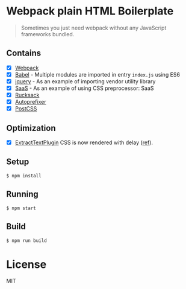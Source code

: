 
# Webpack plain HTML Boilerplate
> Sometimes you just need webpack without any JavaScript frameworks bundled.

## Contains

- [x] [Webpack](https://webpack.github.io)
- [x] [Babel](https://babeljs.io/) - Multiple modules are imported in entry `index.js` using ES6
- [x] [jquery](https://github.com/jquery/jquery) - As an example of importing vendor utility library
- [x] [SaaS](https://github.com/jtangelder/sass-loader) - As an example of using CSS preprocessor: SaaS
- [x] [Rucksack](http://simplaio.github.io/rucksack/docs)
- [x] [Autoprefixer](https://github.com/postcss/autoprefixer)
- [x] [PostCSS](https://github.com/postcss/postcss)

## Optimization
- [x] [ExtractTextPlugin](https://github.com/webpack/extract-text-webpack-plugin) CSS is now rendered with delay ([ref](https://github.com/webpack/webpack/issues/1427)).


## Setup

```
$ npm install
```

## Running

```
$ npm start
```

## Build

```
$ npm run build
```

# License

MIT
